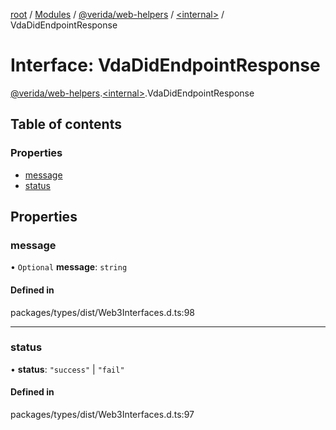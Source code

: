 [root](../README.md) / [Modules](../modules.md) / [@verida/web-helpers](../modules/verida_web_helpers.md) / [<internal\>](../modules/verida_web_helpers._internal_.md) / VdaDidEndpointResponse

# Interface: VdaDidEndpointResponse

[@verida/web-helpers](../modules/verida_web_helpers.md).[<internal\>](../modules/verida_web_helpers._internal_.md).VdaDidEndpointResponse

## Table of contents

### Properties

- [message](verida_web_helpers._internal_.VdaDidEndpointResponse.md#message)
- [status](verida_web_helpers._internal_.VdaDidEndpointResponse.md#status)

## Properties

### message

• `Optional` **message**: `string`

#### Defined in

packages/types/dist/Web3Interfaces.d.ts:98

___

### status

• **status**: ``"success"`` \| ``"fail"``

#### Defined in

packages/types/dist/Web3Interfaces.d.ts:97
